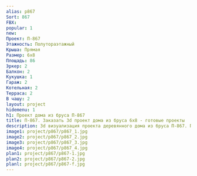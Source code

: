 ```yaml
---
alias: p867
Sort: 867
FBX: 
popular: 1
new: 
Проект: П-867
Этажность: Полутораэтажный
Крыша: Прямая
Размер: 6х8
Площадь: 86
Эркер: 2
Балкон: 2
Кукушка: 1
Гараж: 2
Котельная: 2
Терраса: 2
В чашу: 2
layout: project
hidemenu: 1
h1: Проект дома из бруса П-867
title: П-867. Заказать 3d проект дома из бруса 6х8 - готовые проекты
description: 3d визуализация проекта деревянного дома из бруса П-867. Площадь 86 м2, размер 6х8. Вы можете внести любые изменения в проект.
image1: project/p867/p867_1.jpg
image2: project/p867/p867_2.jpg
image3: project/p867/p867_3.jpg
image4: project/p867/p867_4.jpg
plan1: project/p867/p867-1.jpg
plan2: project/p867/p867-2.jpg
planl: project/p867/p867-f.jpg
---
```

